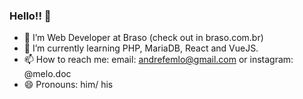 ### Hello!! 👋

- 🔭 I’m Web Developer at Braso (check out in braso.com.br)
- 🌱 I’m currently learning PHP, MariaDB, React and VueJS.
- 📫 How to reach me: email: andrefemlo@gmail.com or instagram: @melo.doc
- 😄 Pronouns: him/ his
